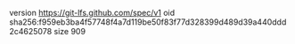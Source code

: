 version https://git-lfs.github.com/spec/v1
oid sha256:f959eb3ba4f57748f4a7d119be50f83f77d328399d489d39a440ddd2c4625078
size 909

